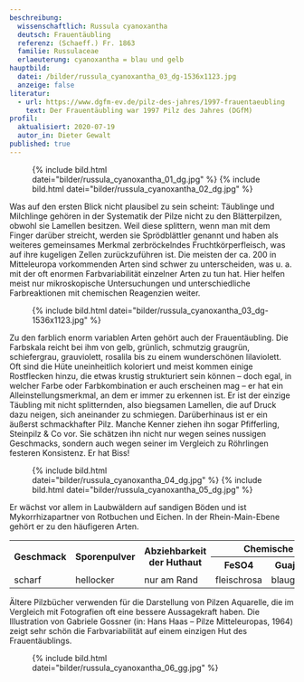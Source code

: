 ```yaml
---
beschreibung:
  wissenschaftlich: Russula cyanoxantha
  deutsch: Frauentäubling
  referenz: (Schaeff.) Fr. 1863
  familie: Russulaceae
  erlaeuterung: cyanoxantha = blau und gelb
hauptbild:
  datei: /bilder/russula_cyanoxantha_03_dg-1536x1123.jpg
  anzeige: false
literatur:
  - url: https://www.dgfm-ev.de/pilz-des-jahres/1997-frauentaeubling
    text: Der Frauentäubling war 1997 Pilz des Jahres (DGfM)
profil:
  aktualisiert: 2020-07-19
  autor_in: Dieter Gewalt
published: true
---
```


<figure>
  {% include bild.html datei="bilder/russula_cyanoxantha_01_dg.jpg" %}
  {% include bild.html datei="bilder/russula_cyanoxantha_02_dg.jpg" %}
</figure>
 
Was auf den ersten Blick nicht plausibel zu sein scheint: Täublinge und Milchlinge gehören in der Systematik der Pilze nicht zu den Blätterpilzen, obwohl sie Lamellen besitzen. Weil diese splittern, wenn man mit dem Finger darüber streicht, werden sie Sprödblättler genannt und haben als weiteres gemeinsames Merkmal zerbröckelndes Fruchtkörperfleisch, was auf ihre kugeligen Zellen zurückzuführen ist. Die meisten der ca. 200 in Mitteleuropa vorkommenden Arten sind schwer zu unterscheiden, was u. a. mit der oft enormen Farbvariabilität einzelner Arten zu tun hat. Hier helfen meist nur mikroskopische Untersuchungen und unterschiedliche Farbreaktionen mit chemischen Reagenzien weiter.

<figure>
  {% include bild.html datei="bilder/russula_cyanoxantha_03_dg-1536x1123.jpg" %}
</figure>

Zu den farblich enorm variablen Arten gehört auch der Frauentäubling. Die Farbskala reicht bei ihm von gelb, grünlich, schmutzig graugrün, schiefergrau, grauviolett, rosalila bis zu einem wunderschönen lilaviolett. Oft sind die Hüte uneinheitlich koloriert und meist kommen einige Rostflecken hinzu, die etwas krustig strukturiert sein können – doch egal, in welcher Farbe oder Farbkombination er auch erscheinen mag – er hat ein Alleinstellungsmerkmal, an dem er immer zu erkennen ist. Er ist der einzige Täubling mit nicht splitternden, also biegsamen Lamellen, die auf Druck dazu neigen, sich aneinander zu schmiegen. Darüberhinaus ist er ein äußerst schmackhafter Pilz. Manche Kenner ziehen ihn sogar Pfifferling, Steinpilz & Co vor. Sie schätzen ihn nicht nur wegen seines nussigen Geschmacks, sondern auch wegen seiner im Vergleich zu Röhrlingen festeren Konsistenz. Er hat Biss!

<figure>
  {% include bild.html datei="bilder/russula_cyanoxantha_04_dg.jpg" %}
  {% include bild.html datei="bilder/russula_cyanoxantha_05_dg.jpg" %}
</figure>

Er wächst vor allem in Laubwäldern auf sandigen Böden und ist Mykorrhizapartner von Rotbuchen und Eichen. In der Rhein-Main-Ebene gehört er zu den häufigeren Arten.

<div class="table-responsive">
  <table class="table taeubling">
    <tr>
      <th rowspan="2">Geschmack</th>
      <th rowspan="2">Sporenpulver</th>
      <th rowspan="2">Abziehbarkeit der Huthaut</th>
      <th colspan="3" class="text-center">Chemische Reaktion</th>
    </tr>
    <tr>
      <th>FeSO4</th>
      <th>Guajak</th>
      <th>Phenol</th>
    </tr>
    <tr>
      <td>scharf</td>
      <td>hellocker</td>
      <td>nur am Rand</td>
      <td>fleischrosa</td>
      <td>blaugrün</td>
      <td>weinbraun</td>    
    </tr>
  </table>
</div>


Ältere Pilzbücher verwenden für die Darstellung von Pilzen Aquarelle, die im Vergleich mit Fotografien oft eine bessere Aussagekraft haben. Die Illustration von Gabriele Gossner (in: Hans Haas – Pilze Mitteleuropas, 1964) zeigt sehr schön die Farbvariabilität auf einem einzigen Hut des Frauentäublings.

<figure class="klein">
  {% include bild.html datei="bilder/russula_cyanoxantha_06_gg.jpg" %}  
</figure>
